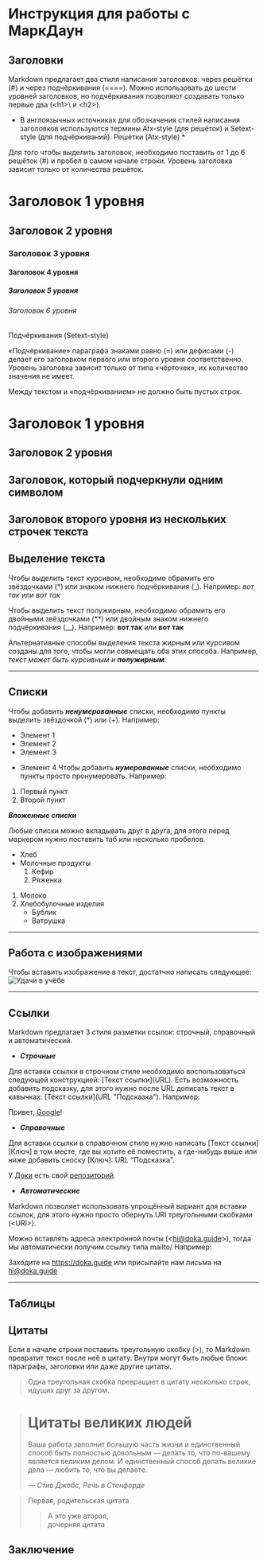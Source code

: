# Инструкция для работы с МаркДаун

## Заголовки

Markdown предлагает два стиля написания заголовков: через решётки (#) и через подчёркивания (====). Можно использовать до шести уровней заголовков, но подчёркивания позволяют создавать только первые два (\<h1>\ и \<h2>\).

* В англоязычных источниках для обозначения стилей написания заголовков используются термины Atx-style (для решёток) и Setext-style (для подчёркиваний).
Решётки (Atx-style) *

Для того чтобы выделить заголовок, необходимо поставить от 1 до 6 решёток (#) и пробел в самом начале строки. Уровень заголовка зависит только от количества решёток.

# Заголовок 1 уровня
## Заголовок 2 уровня
### Заголовок 3 уровня
#### Заголовок 4 уровня
##### Заголовок 5 уровня
###### Заголовок 6 уровня
  
  Подчёркивания (Setext-style)

«Подчёркивание» параграфа знаками равно (=) или дефисами (-) делает его заголовком первого или второго уровня соответственно. Уровень заголовка зависит только от типа «чёрточек», их количество значения не имеет.

Между текстом и «подчёркиванием» не должно быть пустых строк.

Заголовок 1 уровня
==================

Заголовок 2 уровня
------------------

Заголовок, который подчеркнули одним символом
-

Заголовок второго
уровня из нескольких
строчек текста
------------------

## Выделение текста

Чтобы выделить текст курсивом, необходимо обрамить его звёздочками (*) или знаком нижнего подчёркивания (_). Например: *вот так* или _вот так_

Чтобы выделить текст полужирным, необходимо обрамить его двойными звёздочками (**) или двойным знаком нижнего подчёркивания (__). Например: **вот так** или __вот так__

Альтернативные способы выделения текста жирным или курсивом созданы для того, чтобы могли совмещать оба этих способа. Например, *текст может быть курсивным и __полужирным__*.
___
## Списки

Чтобы добавить __*ненумерованные*__ списки, необходимо пункты выделить звёздочкой (*) или (+). Например:
* Элемент 1
* Элемент 2
* Элемент 3
+ Элемент 4
Чтобы добавить __*нумерованные*__ списки, необходимо пункты просто пронумеровать. Например:
1. Первый пункт
2. Второй пункт

__*Вложенные списки*__

Любые списки можно вкладывать друг в друга, для этого перед маркером нужно поставить таб или несколько пробелов.

+ Хлеб
+ Молочные продукты
  1. Кефир
  2. Ряженка

1. Молоко
2. Хлебобулочные изделия
    + Бублик
    + Ватрушка
___
## Работа с изображениями

Чтобы вставить изображение в текст, достатчно написать следующее:
![Удачи в учёбе](pictures.jpg)
___
## Ссылки

Markdown предлагает 3 стиля разметки ссылок: строчный, справочный и автоматический.

* __*Строчные*__

Для вставки ссылки в строчном стиле необходимо воспользоваться следующей конструкцией: [Текст ссылки]​(URL). Есть возможность добавить подсказку, для этого нужно после URL дописать текст в кавычках: [Текст ссылки]​(URL "Подсказка"). Например:

Привет, [Google](https://www.google.com "официальный сайт Google")!

* __*Справочные*__

Для вставки ссылки в справочном стиле нужно написать [Текст ссылки]​[Ключ] в том месте, где вы хотите её поместить, а где-нибудь выше или ниже добавить сноску [Ключ]: URL "Подсказка".

У [Доки][1] есть свой [репозиторий][repo].

[1]: https://doka.guide "Энциклопедия про web-dev"
[repo]: https://github.com/doka-guide "Репозиторий Доки"

* __*Автоматические*__

Markdown позволяет использовать упрощённый вариант для вставки ссылок, для этого нужно просто обернуть URI треугольными скобками (\<URI>).

Можно вставлять адреса электронной почты (\<hi@doka.guide>), тогда мы автоматически получим ссылку типа mailto/ Например:

Заходите на <https://doka.guide>
или присылайте нам письма на <hi@doka.guide>
___

## Таблицы

## Цитаты

Если в начале строки поставить треугольную скобку (>), то Markdown превратит текст после неё в цитату. Внутри могут быть любые блоки: параграфы, заголовки или даже другие цитаты.

> Одна треугольная скобка
превращает в цитату несколько строк,
идущих друг за другом.

> # Цитаты великих людей
> Ваша работа заполнит большую часть жизни и единственный способ быть
> полностью довольным — делать то, что по-вашему является великим делом.
> И единственный способ делать великие дела — любить то, что вы делаете.
>
> *— Стив Джобс, Речь в Стенфорде*

> Первая, родительская цитата
> > А это уже вторая,\
> > дочерняя цитата

## Заключение
